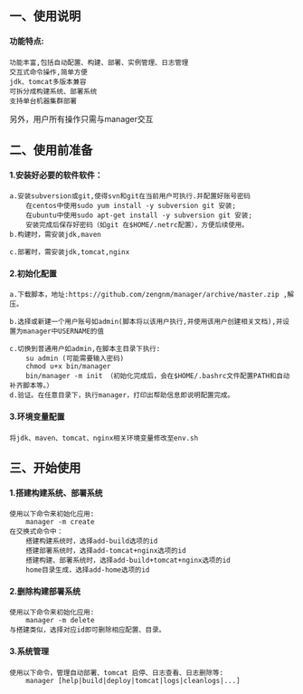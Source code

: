 ## 一、使用说明
#### 功能特点:
    功能丰富,包括自动配置、构建、部署、实例管理、日志管理
    交互式命令操作,简单方便
    jdk、tomcat多版本兼容
    可拆分成构建系统、部署系统
    支持单台机器集群部署
    
另外，用户所有操作只需与manager交互
## 二、使用前准备
#### 1.安装好必要的软件软件：
    a.安装subversion或git,使得svn和git在当前用户可执行.并配置好账号密码
        在centos中使用sudo yum install -y subversion git 安装;
        在ubuntu中使用sudo apt-get install -y subversion git 安装;
        安装完成后保存好密码（如git 在$HOME/.netrc配置），方便后续使用。
    b.构建时，需安装jdk,maven
        
    c.部署时，需安装jdk,tomcat,nginx

#### 2.初始化配置
    a.下载脚本，地址:https://github.com/zengnm/manager/archive/master.zip ,解压。
        
    b.选择或新建一个用户账号如admin(脚本将以该用户执行,并使用该用户创建相关文档),并设置为manager中USERNAME的值
       
    c.切换到普通用户如admin,在脚本主目录下执行:
        su admin (可能需要输入密码)
        chmod u+x bin/manager
        bin/manager -m init （初始化完成后，会在$HOME/.bashrc文件配置PATH和自动补齐脚本等。）
    d.验证。在任意目录下，执行manager，打印出帮助信息即说明配置完成。
#### 3.环境变量配置
    将jdk、maven、tomcat、nginx相关环境变量修改至env.sh

## 三、开始使用
#### 1.搭建构建系统、部署系统
    使用以下命令来初始化应用:
        manager -m create
    在交换式命令中：
        搭建构建系统时，选择add-build选项的id
        搭建部署系统时，选择add-tomcat+nginx选项的id
        搭建构建、部署系统时，选择add-build+tomcat+nginx选项的id
        home目录生成，选择add-home选项的id
#### 2.删除构建部署系统
    使用以下命令来初始化应用:
        manager -m delete
    与搭建类似，选择对应id即可删除相应配置、目录。
#### 3.系统管理
    使用以下命令，管理自动部署、tomcat 启停、日志查看、日志删除等:
        manager [help|build|deploy|tomcat|logs|cleanlogs|...]
